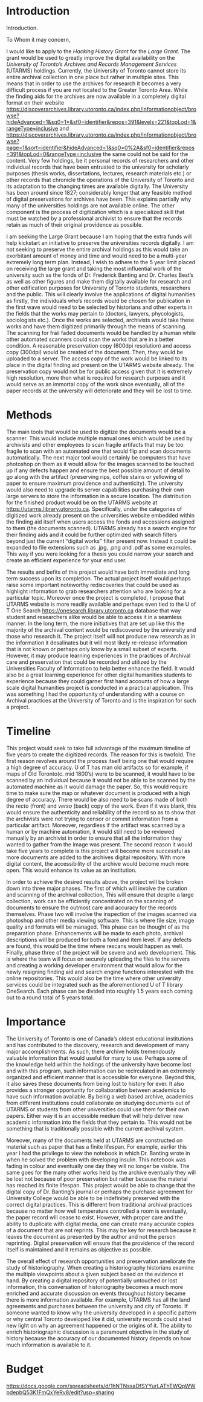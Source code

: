 # Introduction
Introduction.

To Whom it may concern,

I would like to apply to the *Hacking History Grant* for the *Large Grant*. The grant would be used to greatly improve the digital availability on the *University of Toronto’s Archives and Records Management Services* (UTARMS) holdings. Currently, the University of Toronto cannot store its entire archival collection in one place but rather in multiple sites. This means that in order to use the archives for research it becomes a very difficult process if you are not located to the Greater Toronto Area. While the finding aids for the archives are now available in a completely digital format on their website <https://discoverarchives.library.utoronto.ca/index.php/informationobject/browse?hideAdvanced=1&sq0=1*&sf0=identifier&repos=391&levels=221&topLod=1&rangeType=inclusive> and <https://discoverarchives.library.utoronto.ca/index.php/informationobject/browse?page=1&sort=identifier&hideAdvanced=1&sq0=0%2A&sf0=identifier&repos=391&topLod=0&rangeType=inclusive> the same could not be said for the content. Very few holdings, be it personal records of researchers and other individual records that have been entrusted to the university for scholarly purposes (thesis works, dissertations, lectures, research materials etc.) or other records that chronicle the operations of the University of Toronto and its adaptation to the changing times are available digitally. The University has been around since 1827; considerably longer that any feasible method of digital preservations for archives have been. This explains partially why many of the universities holdings are not available online. The other component is the process of digitization which is a specialized skill that must be watched by a professional archivist to ensure that the records retain as much of their original providence as possible. 

I am seeking the Large Grant because I am hoping that the extra funds will help kickstart an initiative to preserve the universities records digitally. I am not seeking to preserve the entire archival holdings as this would take an exorbitant amount of money and time and would need to be a multi-year extremely long term plan. Instead, I wish to adhere to the 5 year limit placed on receiving the large grant and taking the most influential work of the university such as the fonds of Dr. Frederick Banting and Dr. Charles Best’s as well as other figures and make them digitally available for research and other edification purposes for University of Toronto students, researchers and the public. This will clearly involve the applications of digital humanities as firstly, the individuals who’s records would be chosen for publication in the first wave would need to be selected by historians and other experts in the fields that the works may pertain to (doctors, lawyers, phycologists, sociologists etc.). Once the works are selected, archivists would take these works and have them digitized primarily through the means of scanning. The scanning for frail faded documents would be handled by a human while other automated scanners could scan the works that are in a better condition. A reasonable preservation copy (600dpi resolution) and access copy (300dpi) would be created of the document. Then, they would be uploaded to a server. The access copy of the work would be linked to its place in the digital finding aid present on the UTARMS website already. The preservation copy would not be for public access given that it is extremely high resolution, more then what is required for research purposes and it would serve as an immortal copy of the work since eventually, all of the paper records at the university will deteriorate and they will be lost to time.


# Methods

The main tools that would be used to digitize the documents would be a scanner. This would include multiple manual ones which would be used by archivists and other employees to scan fragile artifacts that may be too fragile to scan with an automated one that would flip and scan documents automatically. The next major tool would certainly be computers that have photoshop on them as it would allow for the images scanned to be touched up if any defects happen and ensure the best possible amount of detail to go along with the artifact (preserving rips, coffee stains or yellowing of paper to ensure maximum providence and authenticity). The university would also need to upgrade its server capabilities purchasing their own large servers to store the information in a secure location. The distribution for the finished product would be on the UTARMS website at <https://utarms.library.utoronto.ca>. Specifically, under the categories of digitized work already present on the universities website embedded within the finding aid itself when users access the fonds and accessions assigned to them (the documents scanned). UTARMS already has a search engine for their finding aids and it could be further optimized with search filters beyond just the current “digital works” filter present now. Instead it could be expanded to file extensions such as .jpg, .png and .pdf as some examples. This way if you were looking for a thesis you could narrow your search and create an efficient experience for your end user.

The results and befits of this project would have both immediate and long term success upon its completion. The actual project itself would perhaps raise some important noteworthy rediscoveries that could be used as highlight information to grab researchers attention who are looking for a particular topic. Moreover once the project is completed, I propose that UTARMS website is more readily available and perhaps even tied to the U of T One Search <https://onesearch.library.utoronto.ca> database that way student and researchers alike would be able to access it in a seamless manner. In the long term, the more initiatives that are set up like this the majority of the archival content would be rediscovered by the university and those who research it. The project itself will not produce new research as in the information it desalinates but it will most likely re-release information that is not known or perhaps only know by a small subset of experts. However, it may produce learning experiences in the practices of Archival care and preservation that could be recorded and utilized by the Universities Faculty of Information to help better enhance the field. It would also be a great learning experience for other digital humanities students to experience because they could garner first hand accounts of how a large scale digital humanities project is conducted in a practical application. This was something I had the opportunity of understanding with a course on Archival practices at the University of Toronto and is the inspiration for such a project.

# Timeline

This project would seek to take full advantage of the maximum timeline of five years to create the digitized records. The reason for this is twofold. The first reason revolves around the process itself being one that would require a high degree of accuracy. U of T has man old artifacts so for example, if maps of Old Toronto(c. mid 1800’s) were to be scanned, it would have to be scanned by an individual because it would not be able to be scanned by the automated machine as it would damage the paper. So, this would require time to make sure the map or whatever document is produced with a high degree of accuracy. There would be also need to be scans made of both the *recto* (front) and *verso* (back) copy of the work. Even if it was blank, this would ensure the authenticity and reliability of the record so as to show that the archivists were not trying to censor or commit information from a particular artifact. Moreover, regardless if the artifact was scanned by a human or by machine automation, it would still need to be reviewed manually by an archivist in order to ensure that all the information they wanted to gather from the image was present. The second reason it would take five years to complete is this project will become more successful as more documents are added to the archives digital repository.  With more digital content, the accessibility of the archive would become much more open. This would enhance its value as an institution.

In order to achieve the desired results above, the project will be broken down into three major phases. The first of which will involve the curation and scanning of the archival collection, This will ensure that despite a large collection, work can be efficiently concentrated on the scanning of documents to ensure the outmost care and accuracy for the records themselves. Phase two will involve the inspection of the images scanned via photoshop and other media viewing software. This is where file size, image quality and formats will be managed. This phase can be thought of as the preparation phase. Enhancements will be made to each photo, archival descriptions will be produced for both a fond and item level. If any defects are found, this would be the time where rescans would happen as well. Finally, phase three of the project will be severe and web development. This is where the team will focus on securely uploading the files to the servers and creating a working developer environment that would allow for the newly resigning finding aid and search engine functions interested with the online repositories. This would also be the time where other university services could be integrated such as the aforementioned U of T library OneSearch. Each phase can be divided into roughly 1.5 years each coming out to a round total of 5 years total.

# Importance
The University of Toronto is one of Canada’s oldest educational institutions and has contributed to the discovery, research and development of many major accomplishments. As such, there archive holds tremendously valuable information that would useful for many to use. Perhaps some of the knowledge held within the holdings of the university have become lost and with this program, such information can be recirculated in an extremely organized and efficient manner that is accessible for everyone. Beyond this, it also saves these documents from being lost to history for ever. It also provides a stronger opportunity for collaboration between academics to have such information available. By being a web based archive, academics from different institutions could collaborate on studying documents out of UTARMS or students from other universities could use them for their own papers. Either way it is an accessible medium that will help deliver new academic information into the fields that they pertain to. This would not be something that is traditionally possible with the current archival system.

Moreover, many of the documents held at UTARMS are constructed on material such as paper that has a finite lifespan. For example, earlier this year I had the privilege to view the notebook in which Dr. Banting wrote in when he solved the problem with developing insulin. This notebook was fading in colour and eventually one day they will no longer be visible. The same goes for the many other works held by the archive eventually they will be lost not because of poor preservation but rather because the material has reached its finite lifespan. This project would be able to change that the digital copy of Dr. Banting’s journal or perhaps the purchase agreement for University College would be able to be indefinitely preserved with the correct digital practices. This is different from traditional archival practices because no matter how well temperature controlled a room is eventually, the paper record will cease to exist. However, with proper care and the ability to duplicate with digital media, one can create many accurate copies of a document that are not reprints. This may be key for research because it leaves the document as presented by the author and not the person reprinting. Digital preservation will ensure that the providence of the record itself is maintained and it remains as objective as possible.

The overall effect of research opportunities and preservation ameliorate the study of historiography. When creating a historiography historians examine the multiple viewpoints about a given subject based on the evidence at hand. By creating a digital repository of potentially untouched or lost information, this conversation of historiography becomes a much more enriched and accurate discussion on events throughout history became there is more information available. For example, UTARMS has all the land agreements and purchases between the university and city of Toronto. If someone wanted to know why the university developed in a specific pattern or why central Toronto developed like it did, university records could shed new light on why an agreement happened or the origins of it. The ability to enrich historiographic discussion is a paramount objective in the study of history because the accuracy of our documented history depends on how much information is available to it.  

# Budget

<https://docs.google.com/spreadsheets/d/1hNTNssaDfSYYurLAThTWQpWWpdepbQ53K1FmQxYeRv8/edit?usp=sharing>
